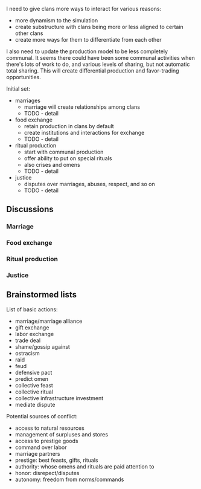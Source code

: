 I need to give clans more ways to interact for various reasons:

- more dynamism to the simulation
- create substructure with clans being more or less aligned
  to certain other clans
- create more ways for them to differentiate from each other

I also need to update the production model to be less completely
communal. It seems there could have been some communal activities
when there's lots of work to do, and various levels of sharing,
but not automatic total sharing. This will create differential
production and favor-trading opportunities.

Initial set:

*   marriages
    *   marriage will create relationships among clans
    *   TODO - detail
*   food exchange
    *   retain production in clans by default
    *   create institutions and interactions for exchange
    *   TODO - detail
*   ritual production
    *   start with communal production
    *   offer ability to put on special rituals
    *   also crises and omens
    *   TODO - detail
*   justice
    *   disputes over marriages, abuses, respect, and so on
    *   TODO - detail

## Discussions

### Marriage

### Food exchange

### Ritual production

### Justice

## Brainstormed lists

List of basic actions:

- marriage/marriage alliance
- gift exchange
- labor exchange
- trade deal
- shame/gossip against
- ostracism
- raid
- feud
- defensive pact
- predict omen
- collective feast
- collective ritual
- collective infrastructure investment
- mediate dispute

Potential sources of conflict:

- access to natural resources
- management of surpluses and stores
- access to prestige goods
- command over labor
- marriage partners
- prestige: best feasts, gifts, rituals
- authority: whose omens and rituals are paid attention to
- honor: disrepect/disputes
- autonomy: freedom from norms/commands